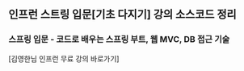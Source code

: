 ## 인프런 스트링 입문[기초 다지기] 강의 소스코드 정리

### 스프링 입문 - 코드로 배우는 스프링 부트, 웹 MVC, DB 접근 기술

[김영한님 인프런 무료 강의  바로가기]
